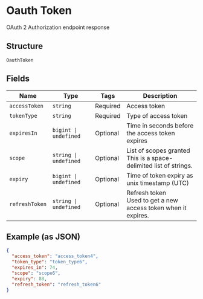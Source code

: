 
# Oauth Token

OAuth 2 Authorization endpoint response

## Structure

`OauthToken`

## Fields

| Name | Type | Tags | Description |
|  --- | --- | --- | --- |
| `accessToken` | `string` | Required | Access token |
| `tokenType` | `string` | Required | Type of access token |
| `expiresIn` | `bigint \| undefined` | Optional | Time in seconds before the access token expires |
| `scope` | `string \| undefined` | Optional | List of scopes granted<br>This is a space-delimited list of strings. |
| `expiry` | `bigint \| undefined` | Optional | Time of token expiry as unix timestamp (UTC) |
| `refreshToken` | `string \| undefined` | Optional | Refresh token<br>Used to get a new access token when it expires. |

## Example (as JSON)

```json
{
  "access_token": "access_token4",
  "token_type": "token_type6",
  "expires_in": 74,
  "scope": "scope6",
  "expiry": 88,
  "refresh_token": "refresh_token6"
}
```


